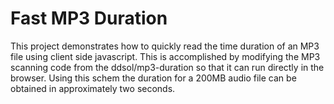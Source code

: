 # Fast MP3 Duration

This project demonstrates how to quickly read the time duration of an MP3 file using
client side javascript. This is accomplished by modifying the MP3 scanning code from 
the ddsol/mp3-duration so that it can run directly in the browser. Using this schem the
duration for a 200MB audio file can be obtained in approximately two seconds.

